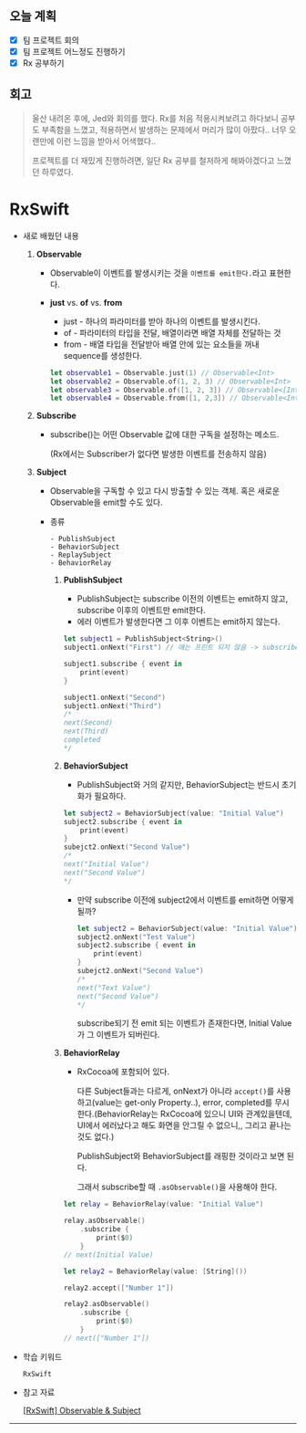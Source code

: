 ## 오늘 계획

- [x] 팀 프로젝트 회의
- [x] 팀 프로젝트 어느정도 진행하기
- [x] Rx 공부하기

## 회고

> 울산 내려온 후에, Jed와 회의를 했다. Rx를 처음 적용시켜보려고 하다보니 공부도 부족함을 느꼈고, 적용하면서 발생하는 문제에서 머리가 많이 아팠다.. 너무 오랜만에 이런 느낌을 받아서 어색했다..
>
> 프로젝트를 더 재밌게 진행하려면, 일단 Rx 공부를 철저하게 해봐야겠다고 느꼈던 하루였다.

# RxSwift

- 새로 배웠던 내용

	1. **Observable**

		- Observable이 이벤트를 발생시키는 것을 `이벤트를 emit한다.`라고 표현한다.

		- **just** vs. **of** vs. **from**

			- just - 하나의 파라미터를 받아 하나의 이벤트를 발생시킨다.
			- of - 파라미터의 타입을 전달, 배열이라면 배열 자체를 전달하는 것
			- from - 배열 타입을 전달받아 배열 안에 있는 요소들을 꺼내 sequence를 생성한다.

			```swift
			let observable1 = Observable.just(1) // Observable<Int>
			let observable2 = Observable.of(1, 2, 3) // Observable<Int>
			let observable3 = Observable.of([1, 2, 3]) // Observable<[Int]>
			let observable4 = Observable.from([1, 2,3]) // Observable<Int>
			```

	2. **Subscribe**

		- subscribe()는 어떤 Observable 값에 대한 구독을 설정하는 메소드.

			(Rx에서는 Subscriber가 없다면 발생한 이벤트를 전송하지 않음)

	3. **Subject**

		- Observable을 구독할 수 있고 다시 방출할 수 있는 객체. 혹은 새로운 Observable을 emit할 수도 있다.

		- 종류

			```
			- PublishSubject
			- BehaviorSubject
			- ReplaySubject
			- BehaviorRelay
			```

			1. **PublishSubject**

				- PublishSubject는 subscribe 이전의 이벤트는 emit하지 않고, subscribe 이후의 이벤트만 emit한다.
				- 에러 이벤트가 발생한다면 그 이후 이벤트는 emit하지 않는다.

				```swift
				let subject1 = PublishSubject<String>()
				subject1.onNext("First") // 얘는 프린트 되지 않음 -> subscribe 이전에 이벤트가 발생했기 떄문
				
				subject1.subscribe { event in
				    print(event)
				}
				
				subject1.onNext("Second")
				subject1.onNext("Third")
				/*
				next(Second)
				next(Third)
				completed
				*/
				```

			2. **BehaviorSubject**

				- PublishSubject와 거의 같지만, BehaviorSubject는 반드시 초기화가 필요하다.

				```swift
				let subject2 = BehaviorSubject(value: "Initial Value")
				subject2.subscribe { event in
					print(event)    
				}
				subejct2.onNext("Second Value")
				/*
				next("Initial Value")
				next("Second Value")
				*/
				```

				- 만약 subscribe 이전에 subject2에서 이벤트를 emit하면 어떻게 될까?

					```swift
					let subject2 = BehaviorSubject(value: "Initial Value")
					subject2.onNext("Test Value")
					subject2.subscribe { event in
						print(event)    
					}
					subejct2.onNext("Second Value")
					/*
					next("Text Value")
					next("Second Value")
					*/
					```

					subscribe되기 전 emit 되는 이벤트가 존재한다면, Initial Value가 그 이벤트가 되버린다.

			3. **BehaviorRelay**

				- RxCocoa에 포함되어 있다.

					다른 Subject들과는 다르게, onNext가 아니라 `accept()`를 사용하고(value는 get-only Property..), error, completed를 무시한다.(BehaviorRelay는 RxCocoa에 있으니 UI와 관계있을텐데, UI에서 에러났다고 해도 화면을 안그릴 수 없으니,, 그리고 끝나는 것도 없다.)

					PublishSubject와 BehaviorSubject를 래핑한 것이라고 보면 된다.

					그래서 subscribe할 때 `.asObservable()`을 사용해야 한다.

				```swift
				let relay = BehaviorRelay(value: "Initial Value")
				
				relay.asObservable()
					.subscribe {
				        print($0)
					}
				// next(Initial Value)
				```

				```swift
				let relay2 = BehaviorRelay(value: [String]())
				
				relay2.accept(["Number 1"])
				
				relay2.asObservable()
					.subscribe {
				        print($0)
				    }
				// next(["Number 1"])
				```

				

-  학습 키워드

	`RxSwift`

- 참고 자료

	[[RxSwift] Observable & Subject](https://min-i0212.tistory.com/7)

---
